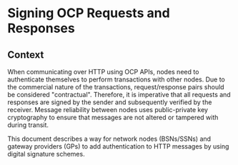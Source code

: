# Signing OCP Requests and Responses

## Context
When communicating over HTTP using OCP APIs, nodes need to authenticate themselves to perform transactions with other nodes. Due to the commercial nature of the transactions, request/response pairs should be considered "contractual". Therefore, it is imperative that all requests and responses are signed by the sender and subsequently verified by the receiver. Message reliability between nodes uses public-private key cryptography to ensure that messages are not altered or tampered with during transit.

This document describes a way for network nodes (BSNs/SSNs) and gateway providers (GPs) to add authentication to HTTP messages by using digital signature schemes.